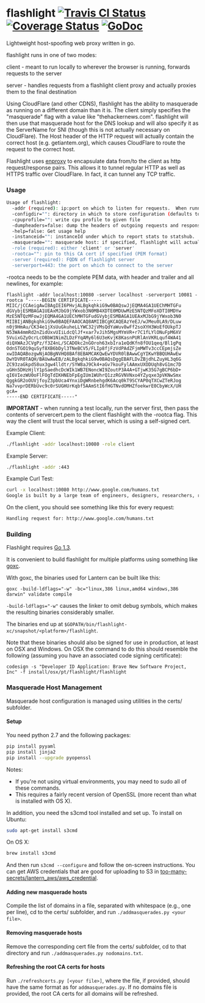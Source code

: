 flashlight [![Travis CI Status](https://travis-ci.org/getlantern/flashlight.svg?branch=master)](https://travis-ci.org/getlantern/flashlight)&nbsp;[![Coverage Status](https://coveralls.io/repos/getlantern/flashlight/badge.png)](https://coveralls.io/r/getlantern/flashlight)&nbsp;[![GoDoc](https://godoc.org/github.com/getlantern/flashlight?status.png)](http://godoc.org/github.com/getlantern/flashlight)
==========

Lightweight host-spoofing web proxy written in go.

flashlight runs in one of two modes:

client - meant to run locally to wherever the browser is running, forwards
requests to the server

server - handles requests from a flashlight client proxy and actually proxies
them to the final destination

Using CloudFlare (and other CDNS), flashlight has the ability to masquerade as
running on a different domain than it is.  The client simply specifies the
"masquerade" flag with a value like "thehackernews.com".  flashlight will then
use that masquerade host for the DNS lookup and will also specify it as the
ServerName for SNI (though this is not actually necessary on CloudFlare). The
Host header of the HTTP request will actually contain the correct host
(e.g. getiantem.org), which causes CloudFlare to route the request to the
correct host.

Flashlight uses [enproxy](https://github.com/getlantern/enproxy) to encapsulate
data from/to the client as http request/response pairs.  This allows it to
tunnel regular HTTP as well as HTTPS traffic over CloudFlare.  In fact, it can
tunnel any TCP traffic.

### Usage

```bash
Usage of flashlight:
  -addr (required): ip:port on which to listen for requests.  When running as a client proxy, we'll listen with http, when running as a server proxy we'll listen with https
  -configdir="": directory in which to store configuration (defaults to current directory)
  -cpuprofile="": write cpu profile to given file
  -dumpheaders=false: dump the headers of outgoing requests and responses to stdout
  -help=false: Get usage help
  -instanceid="": instanceId under which to report stats to statshub.  If not specified, no stats are reported.
  -masquerade="": masquerade host: if specified, flashlight will actually make a request to this host's IP but with a host header corresponding to the 'server' parameter
  -role (required): either 'client' or 'server'
  -rootca="": pin to this CA cert if specified (PEM format)
  -server (required): FQDN of flashlight server
  -serverport=443: the port on which to connect to the server
```

-rootca needs to be the complete PEM data, with header and trailer and all
newlines, for example:

```
flashlight -addr localhost:10080 -server localhost -serverport 10081 -rootca "-----BEGIN CERTIFICATE-----
MIIC/jCCAeigAwIBAgIEI6PHvjALBgkqhkiG9w0BAQswJjEQMA4GA1UEChMHTGFu
dGVybjESMBAGA1UEAxMJbG9jYWxob3N0MB4XDTE0MDUwMzE5NTQzMFoXDTI0MDYw
MzE5NTQzMFowJjEQMA4GA1UEChMHTGFudGVybjESMBAGA1UEAxMJbG9jYWxob3N0
MIIBIjANBgkqhkiG9w0BAQEFAAOCAQ8AMIIBCgKCAQEAzYeEJ/wJMeu0LA9/DLuw
n0j9HmAu/CK34e1jXsUuGkuheLLYWC32jVMsQdYaWuv8wFf2soXYH3WoEfOUkpTJ
N53WA4mmRd2nZidUxvUIiLdcQlJf+xar7vJih5MgsMYmVR+r7C1fLYlONuFpM6XV
5VuixGZyOcrLcOBbW1NimZLDzFYqAMy6l6U3eKvjK8KasnPURlAnVKRLquf4WA41
diQXWAzJCVgPz/f3Z4nL/SCADOkc2nGOroh63xbIra1eQdKfn8fOU1qeq/Bl1gPq
OdnSTGO19quSyf8XB6bDyl3TNeBCV5/FLIp8fjFzVdPAdZFjmMWTv3ccCEpmjsZe
xwIDAQABozgwNjAOBgNVHQ8BAf8EBAMCAKQwEwYDVR0lBAwwCgYIKwYBBQUHAwEw
DwYDVR0TAQH/BAUwAwEB/zALBgkqhkiG9w0BAQsDggEBAFLDvZBjdhLZuyHL3q6G
ZC93zaGkpdS8ux3gw4lldtr/SYW8aJ9Ck4+aGv7kouFylAAmxUXODUqh8vG1mc7D
uGHn5DHzHjlY1pSaedhcDcWIk1WB7ENoncWI9ZoutP3A4A+GTjwK35G7gBCP6bD+
qI6VIezWU0oFlFOgTdIKHNEbFpEgIUm1WUhrQ1zzRGVNVNxo4YZyqxe3pVKNwSmx
QggkGR2oOUVjfoyZ3pbUca4YnxiDgWRnbehgdK6Acq0kT9SCYAP0qTXCwZTeRJog
Na7vvprDERbUvc9c0rSUGHUrKqbf5AAmStI6fHGTNvdOMHZfoekwrE0CbyWcX/UH
gcA=
-----END CERTIFICATE-----"
```

**IMPORTANT** - when running a test locally, run the server first, then pass the
contents of servercert.pem to the client flashlight with the -rootca flag.  This
way the client will trust the local server, which is using a self-signed cert.

Example Client:

```bash 
./flashlight -addr localhost:10080 -role client
```

Example Server:

```bash
./flashlight -addr :443
```

Example Curl Test:

```bash
curl -x localhost:10080 http://www.google.com/humans.txt
Google is built by a large team of engineers, designers, researchers, robots, and others in many different sites across the globe. It is updated continuously, and built with more tools and technologies than we can shake a stick at. If you'd like to help us out, see google.com/careers.
```

On the client, you should see something like this for every request:

```bash
Handling request for: http://www.google.com/humans.txt
```

### Building

Flashlight requires [Go 1.3](http://golang.org/dl/).

It is convenient to build flashlight for multiple platforms using something like
[goxc](https://github.com/laher/goxc).

With goxc, the binaries used for Lantern can be built like this:

```
goxc -build-ldflags="-w" -bc="linux,386 linux,amd64 windows,386 darwin" validate compile
```

`-build-ldflags="-w"` causes the linker to omit debug symbols, which makes the
resulting binaries considerably smaller.

The binaries end up at
`$GOPATH/bin/flashlight-xc/snapshot/<platform>/flashlight`.

Note that these binaries should also be signed for use in production, at least on OSX and Windows. On OSX the command to do this should resemble the following (assuming you have an associated code signing certificate):

```
codesign -s "Developer ID Application: Brave New Software Project, Inc" -f install/osx/pt/flashlight/flashlight
```

### Masquerade Host Management

Masquerade host configuration is managed using utilities in the certs/ subfolder.

#### Setup

You need python 2.7 and the following packages:

```bash
pip install pyyaml
pip install jinja2
pip install --upgrade pyopenssl
```
Notes:
- If you're not using virtual environments, you may need to sudo all of these commands.
- This requires a fairly recent version of OpenSSL (more recent than what is installed with OS X).

In addition, you need the s3cmd tool installed and set up.  To install on
Ubuntu:

```bash
sudo apt-get install s3cmd
```

On OS X:
```bash
brew install s3cmd
```

And then run `s3cmd --configure` and follow the on-screen instructions.  You
can get AWS credentials that are good for uploading to S3 in
[too-many-secrets/lantern_aws/aws_credential](https://github.com/getlantern/too-many-secrets/blob/master/lantern_aws/aws_credential).

#### Adding new masquerade hosts

Compile the list of domains in a file, separated with whitespace (e.g., one
per line), cd to the certs/ subfolder, and run `./addmasquerades.py <your file>`.

#### Removing masquerade hosts

Remove the corresponding cert file from the certs/ subfolder, cd to that
directory and run `./addmasquerades.py nodomains.txt`.

#### Refreshing the root CA certs for hosts

Run `./refreshcerts.py [<your file>]`, where the file, if provided, should
have the same format as for `addmasquerades.py`.  If no domains file is
provided, the root CA certs for all domains will be refreshed.
